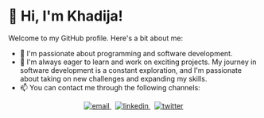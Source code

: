 # 👋 Hi, I'm Khadija!

Welcome to my GitHub profile. Here's a bit about me:

- 👀 I'm passionate about programming and software development.
- 🌱 I'm always eager to learn and work on exciting projects. My journey in software development is a constant exploration, and I'm passionate about taking on new challenges and expanding my skills.
- 📫 You can contact me through the following channels:
<p align="center">
  <a href="mailto:khadijabbirri20@gmail.com">
    <img src="https://img.shields.io/badge/email-007BFF?style=for-the-badge&logo=gmail&logoColor=FFFFFF" alt="email">
  </a>&nbsp;
  <a href="https://www.linkedin.com/in/khadija-bbirri-aa5a33235/">
    <img src="https://img.shields.io/badge/linkedin-007BFF?style=for-the-badge&logo=linkedin&logoColor=FFFFFF" alt="linkedin">
  </a>&nbsp;
  <a href="https://twitter.com/BbirriKhadija">
    <img src="https://img.shields.io/badge/twitter-007BFF?style=for-the-badge&logo=twitter&logoColor=FFFFFF" alt="twitter">
  </a>
</p>



<!---
Bbirrikhadija/Bbirrikhadija is a ✨ special ✨ repository because its `README.md` (this file) appears on your GitHub profile.
You can click the Preview link to take a look at your changes.
--->
